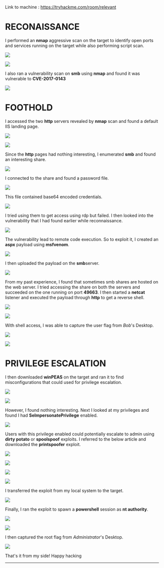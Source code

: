 Link to machine : https://tryhackme.com/room/relevant

# RECONAISSANCE

I performed an **nmap** aggressive scan on the target to identify open ports and services running on the target while also performing script scan.

![](IMAGES/1.png)

![](IMAGES/2.png)

I also ran a vulnerability scan on **smb** using **nmap** and found it was vulnerable to **CVE-2017-0143**

![](IMAGES/3.png)
# FOOTHOLD

I accessed the two **http** servers revealed by **nmap** scan and found a default IIS landing page.

![](IMAGES/4.png)

![](IMAGES/5.png)

Since the **http** pages had nothing interesting, I enumerated **smb** and found an interesting share.

![](IMAGES/6.png)

I connected to the share and found a password file.

![](IMAGES/7.png)

This file contained base64 encoded credentials.

![](IMAGES/8.png)

I tried using them to get access using rdp but failed. I then looked into the vulnerability that I had found earlier while reconnaissance.

![](IMAGES/9.png)

The vulnerability lead to remote code execution. So to exploit it, I created an **aspx** payload using **msfvenom**.

![](IMAGES/10.png)

I then uploaded the payload on the **smb**server.

![](IMAGES/11.png)

From my past experience, I found that sometimes smb shares are hosted on the web server. I tried accessing the share on both the servers and succeeded on the one running on port **49663**. I then started a **netcat** listener and executed the payload through **http** to get a reverse shell.

![](IMAGES/12.png)

![](IMAGES/13.png)

With shell access, I was able to capture the user flag from *Bob*'s Desktop.

![](IMAGES/14.png)

![](IMAGES/15.png)

# PRIVILEGE ESCALATION

I then downloaded **winPEAS** on the target and ran it to find misconfigurations that could used for privilege escalation.

![](IMAGES/16.png)

![](IMAGES/17.png)

However, I found nothing interesting. Next I looked at my privileges and found I had **SeImpersonatePrivilege** enabled.

![](IMAGES/18.png)

Users with this privilege enabled could potentially escalate to admin using **dirty potato** or **spoolspoof** exploits. I referred to the below article and downloaded the **printspoofer** exploit.

![](IMAGES/19.png)

![](IMAGES/20.png)


![](IMAGES/21.png)

![](IMAGES/22.png)

I transferred the exploit from my local system to the target.

![](IMAGES/23.png)

Finally, I ran the exploit to spawn a **powershell** session as **nt authority**.

![](IMAGES/24.png)

![](IMAGES/25.png)

I then captured the root flag from *Administrator*'s Desktop.

![](IMAGES/26.png)

That's it from my side!
Happy hacking

---
